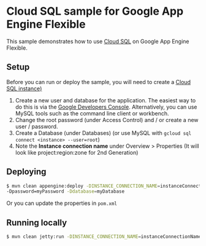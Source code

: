 # Cloud SQL sample for Google App Engine Flexible
This sample demonstrates how to use [Cloud SQL](https://cloud.google.com/sql/) on Google App Engine
Flexible.

## Setup
Before you can run or deploy the sample, you will need to create a [Cloud SQL instance)](https://cloud.google.com/sql/docs/create-instance)

1. Create a new user and database for the application. The easiest way to do this is via the [Google
Developers Console](https://console.cloud.google.com/sql/instances). Alternatively, you can use
MySQL tools such as the command line client or workbench.
2. Change the root password (under Access Control) and / or create a new user / password.
3. Create a Database (under Databases) (or use MySQL with `gcloud sql connect <instance> --user=root`)
4. Note the **Instance connection name** under Overview > Properties
(It will look like project:region:zone for 2nd Generation)

## Deploying

```bash
$ mvn clean appengine:deploy -DINSTANCE_CONNECTION_NAME=instanceConnectionName -Duser=root
-Dpassword=myPassword -Ddatabase=myDatabase
```

Or you can update the properties in `pom.xml`

## Running locally

```bash
$ mvn clean jetty:run -DINSTANCE_CONNECTION_NAME=instanceConnectionName -Duser=root -Dpassword=myPassowrd -Ddatabase=myDatabase
```
